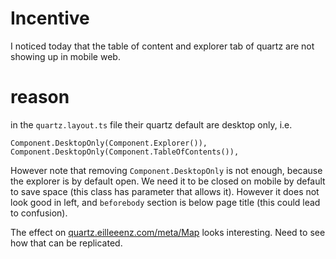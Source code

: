 # Incentive 

I noticed today that the table of content and explorer tab of quartz are not showing up in mobile web.

# reason

in the `quartz.layout.ts` file their quartz default are desktop only, i.e. 
    
```
Component.DesktopOnly(Component.Explorer()),
Component.DesktopOnly(Component.TableOfContents()),
```

However note that removing `Component.DesktopOnly` is not enough, because the explorer is by default open. We need it to be closed on mobile by default to save space (this class has parameter that allows it). However it does not look good in left, and `beforebody` section is below page title (this could lead to confusion). 

The effect on [quartz.eilleeenz.com/meta/Map](https://quartz.eilleeenz.com/meta/Map) looks interesting. Need to see how that can be replicated.
